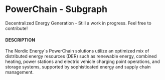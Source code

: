 # PowerChain - Subgraph
Decentralized Energy Generation - Still a work in progress. Feel free to contribute!


#### DESCRIPTION

The Nordic Energy´s PowerChain solutions utilize an optimized mix of distributed energy resources (DER) such as renewable energy, combined heating, power stations and electric vehicle charging point operations, and storage systems, supported by sophisticated energy and supply chain management.


